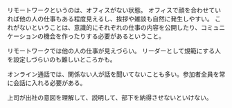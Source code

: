リモートワークというのは、オフィスがない状態。
オフィスで顔を合わせていれば他の人の仕事もある程度見えるし、挨拶や雑談も自然に発生しやすい。
これがないということは、意識的にそれぞれの仕事の内容を公開したり、コミュニケーションの機会を作ったりする必要があるということ。

リモートワークでは他の人の仕事が見えづらい。
リーダーとして規範にする人を設定しづらいのも難しいところかも。

オンライン通話では、関係ない人が話を聞いてないことも多い。参加者全員を常に会話に入れる必要がある。

上司が出社の意図を理解して、説明して、部下を納得させないといけない。
